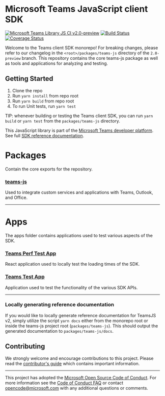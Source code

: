 # Microsoft Teams JavaScript client SDK

[![Microsoft Teams Library JS CI v2.0-preview](https://github.com/OfficeDev/microsoft-teams-library-js/actions/workflows/main.yml/badge.svg?branch=2.0-preview&event=push)](https://github.com/OfficeDev/microsoft-teams-library-js/actions/workflows/main.yml)
[![Build Status](https://office.visualstudio.com/ISS/_apis/build/status/Taos%20Platform/App%20SDK/OfficeDev.microsoft-teams-library-js?branchName=2.0-preview)](https://office.visualstudio.com/ISS/_build/latest?definitionId=17483&branchName=2.0-preview)
[![Coverage Status](https://coveralls.io/repos/github/OfficeDev/microsoft-teams-library-js/badge.svg?branch=2.0-preview)](https://coveralls.io/github/OfficeDev/microsoft-teams-library-js?branch=2.0-preview)

Welcome to the Teams client SDK monorepo! For breaking changes, please refer to our changelog in the `<root>/packages/teams-js` directory of the `2.0-preview` branch. This repository contains the core teams-js package as well as tools and applications for analyzing and testing.

## Getting Started

1. Clone the repo
2. Run `yarn install` from repo root
3. Run `yarn build` from repo root
4. To run Unit tests, run `yarn test`

TIP: whenever building or testing the Teams client SDK, you can run `yarn build` or `yarn test` from the `packages/teams-js` directory.

This JavaScript library is part of the [Microsoft Teams developer platform](https://docs.microsoft.com/en-us/microsoftteams/platform/overview?view=msteams-client-js-beta). See full [SDK reference documentation](https://docs.microsoft.com/en-us/javascript/api/overview/msteams-client?view=msteams-client-js-beta).

# Packages

Contain the core exports for the repository.

### [teams-js](./packages/teams-js)

Used to integrate custom services and applications with Teams, Outlook, and Office.

---

# Apps

The apps folder contains applications used to test various aspects of the SDK.

### [Teams Perf Test App](./apps/teams-perf-test-app/README.md)

React application used to locally test the loading times of the SDK.

### [Teams Test App](./apps/teams-test-app/README.md)

Application used to test the functionality of the various SDK APIs.

---

### Locally generating reference documentation

If you would like to locally generate reference documentation for TeamsJS v2, simply utilize the script `yarn docs` either from the monorepo root or inside the teams-js project root (`packages/teams-js`). This should output the generated documentation to `packages/teams-js/docs`.

## Contributing

We strongly welcome and encourage contributions to this project. Please read the [contributor's guide](CONTRIBUTING.md) which contains important information.

---

This project has adopted the [Microsoft Open Source Code of Conduct](https://opensource.microsoft.com/codeofconduct/). For more information see the [Code of Conduct FAQ](https://opensource.microsoft.com/codeofconduct/faq/) or contact [opencode@microsoft.com](mailto:opencode@microsoft.com) with any additional questions or comments.
